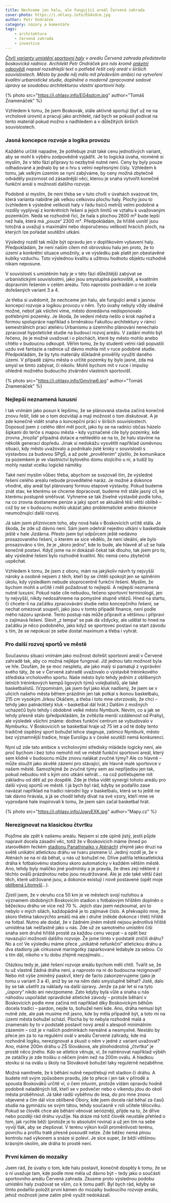```yaml
---
title: Nechceme jen halu, ale fungující areál Červená zahrada
cover-photo: https://i.ohlasy.info/EG4sdcm.jpg
author: Petr Ondráček
category: názory a komentáře
tags:
    - architektura
    - červená zahrada
    - investice
---
```


*[Čtyři varianty umístění sportovní haly](/clanky/2015/11/varianty-haly.html) v areálu Červená zahrada představila boskovická radnice. Architekt Petr Ondráček pro nás kromě [anketní odpovědi](/clanky/2015/11/anketa-cervenka.html) napsal rozsáhlejší text o potřebě řešit celý areál v širších souvislostech. Město by podle něj mělo mít především ambici na vytvoření kvalitní urbanistické studie, doplněné o moderně zpracované sadové úpravy se soudobou architekturou vlastní sportovní haly.*

{% photo src="https://i.ohlasy.info/EG4sdcm.jpg" author="Tomáš Znamenáček" %}

Vzhledem k tomu, že jsem Boskovák, stále aktivně sportuji (byť už ne na vrcholové úrovni) a pracuji jako architekt, rád bych se pokusil podívat na tento materiál pokud možno s nadhledem a v důležitých širších souvislostech.

### Jasná koncepce rozvoje a logika provozu

Každého určitě napadne, že potřebuje znát také cenu jednotlivých variant, aby se mohl k výběru zodpovědně vyjádřit. Je to logická úvaha, nicméně si myslím, že v této fázi přípravy to nezbytně nutné není. Ceny by byly pouze odhadované a jednalo by se o hru s velmi nepřesnými čísly. Vzhledem k tomu, jak velkým územím se nyní zabýváme, by ceny možná zbytečně odváděly pozornost od zásadnější věci, kterou je snaha vytvořit konečně funkční areál s možností dalšího rozvoje.

Podobně si myslím, že není třeba se v tuto chvíli v úvahách svazovat tím, která varianta nabídne jak velkou celkovou plochu haly. Plochy jsou to (vzhledem k výsledné velikosti haly v řádu tisíců metrů) velmi podobné a rozdíly vyplývají z konkrétních řešení a jejich limitů ve vztahu k uvažovaným pozemkům. Nedá se rozhodně říci, že hala s plochou 2600 m² bude lepší než hala, která má „pouze“ 2300 m². Předpokládám, že hřiště uvnitř jsou totožná a uvažují s maximální nebo doporučenou velikostí hracích ploch, na kterých lze pořádat soutěžní utkání. 

Výsledný rozdíl tak může být opravdu jen v doplňkovém vybavení haly. Předpokládám, že není naším cílem mít obrovskou halu jen proto, že to území a konkrétní situace umožnily, a ve výsledku pak platit jen obestavěné kubíky vzduchu. Toto výslednou kvalitu a užitnou hodnotu objektu rozhodně nikam neposune. 

V souvislosti s umístěním haly je v této fázi důležitější zabývat se urbanistickými souvislostmi, jako jsou smysluplná parkoviště, a kvalitním dopravním řešením v celém areálu. Toto naprosto postrádám u ne zcela dořešených variant 3 a 4.

Je třeba si uvědomit, že nechceme jen halu, ale fungující areál s jasnou koncepcí rozvoje a logikou provozu v něm. Tyto úvahy nebyly vždy ideálně možné, neboť jak všichni víme, město donedávna nedisponovalo potřebnými pozemky. Je škoda, že vedení města nešlo o krok napřed a formou spolupráce například s brněnskou Fakultou architektury v rámci semestrálních prací ateliéru Urbanismu a územního plánování nenechalo zpracovat hypotetické studie na budoucí rozvoj areálu. V zadání mohlo být řečeno, že je možné uvažovat i o plochách, které by město mohlo anebo chtělo v budoucnu odkoupit. Věřím tomu, že by studenti velmi rádi popustili uzdu své fantazie a radnice už dávno mohla mít v ruce podobné studie. Předpokládám, že by tyto materiály důkladně prověřily využití daného území. V případě zájmu města o určité pozemky by bylo jasné, zda má smysl se tímto zabývat, či nikoliv. Mohli bychom mít v ruce i impulsy ohledně možného budoucího ztvárnění vlastních sportovišť.

{% photo src="https://i.ohlasy.info/Gmvlrw6.jpg" author="Tomáš Znamenáček" %}

### Nejlepší neznamená luxusní

I tak vnímám jako posun k lepšímu, že se plánovaná stavba začíná konečně znovu řešit, lidé se o tom dozvídají a mají možnost o tom diskutovat. A je zde konečně vidět snaha o koncepční práci v širších souvislostech. Doposud jsem z celého dění měl pocit, jako by se na radnici občas házelo šipkami do terče s mapou města – kdy vyznačené cíle byly pozemky, kde zrovna „hrozila“ případná dotace a nehledělo se na to, že halu stavíme na několik generací dopředu. Jinak si nedokážu vysvětlit například úsměvnou situaci, kdy město uvažovalo a podnikalo jisté kroky v souvislosti s výstavbou za budovou SPgŠ, a až poté „prověřením“ zjistilo, že komunikace za pozemkem je ve vlastnictví bytového domu stojícího u ní, a tudíž by mohly nastat vcelku logické námitky.

Také není myslím vůbec třeba, abychom se svazovali tím, že výsledné řešení celého areálu nebude proveditelné naráz. Je možné a dokonce vhodné, aby areál byl plánovaný formou etapové výstavby. Pokud budeme znát stav, ke kterému se chceme dopracovat, budeme mít stále jasný cíl, ke kterému postupně směřovat. Vyhneme se tak živelné výstavbě podle toho, na co zrovna dostaneme peníze a jaký sport se aktuálně těší větší oblibě – což by se v budoucnu mohlo ukázat jako problematické anebo dokonce neumožnující další rozvoj.

Já sám jsem příznivcem toho, aby nová hala v Boskovicích určitě stála. Je škoda, že zde už dávno není. Sám jsem odehrál nejedno utkání v basketbale ještě v hale Jízdárna. Přesto jsem byl odpůrcem ještě nedávno prosazovaného řešení, o kterém se sice vědělo, že není ideální, ale bylo prosazováno s tím, že je „skoro jedno“, kde to bude, ale hlavně ať už se hala konečně postaví. Když jsme na ni dokázali čekat tak dlouho, tak jsem pro to, aby výsledné řešení bylo rozhodně kvalitní. Nic nemá cenu zbytečně uspěchat.

Vzhledem k tomu, že jsem z oboru, mám na jakýkoliv návrh ty nejvyšší nároky a osobně nejsem z těch, kteří by se chtěli spokojit jen se splněním úkolu, kdy výsledkem nebude stoprocentně funkční řešení. Myslím, že bychom mohli a určitě i měli požadovat to nejlepší. A nejlepší neznamená nutně luxusní. Pokud naše cíle nebudou, řečeno sportovní terminologií, jen ty nejvyšší, nikdy nedosáhneme na pomyslné stupně vítězů. Hned na startu, či chcete-li na začátku zpracovávání studie nebo koncepčního řešení, se nechat omezovat soupeři, jako jsou v tomto případě finance, není podle mého názoru správné. Tento postup nás může připravit a většinou i připraví o zajímavá řešení. Slevit „z tempa“ se pak dá vždycky, ale udělat to hned na začátku je něco podobného, jako když se sportovec postaví na start závodu s tím, že se nepokusí ze sebe dostat maximum a třeba i vyhrát.

### Pro další rozvoj sportů ve městě

Současnou situaci vnímám jako možnost dořešit sportovní areál v Červené zahradě tak, aby co možná nejlépe fungoval. Již jednou tato možnost byla ve hře. Doufám, že se moc nespletu, ale jako malý si pamatuji z vyprávění svého táty, že se v Červené zahradě uvažovalo o výstavbě tréninkového střediska vrcholového sportu. Naše město bylo tehdy jedním z oblíbených letních tréninkových kempů ligových týmů volejbalistů, ale také basketbalistů. (Vzpomínám, jak jsem byl jako kluk nadšený, že jsem se v ulicích našeho města během prázdnin jen tak potkal s ikonou basketbalu, 215 cm vysokým Jirkou Okáčem, a třeba i toto mne utvrzovalo, že chci – tehdy jako patnáctiletý kluk – basketbal dál hrát.) Dalším z možných uchazečů bylo tehdy i obdobně velké město Nymburk. Nevím, co a jak se tehdy přesně stalo (předpokládám, že zvítězila menší vzdálenost od Prahy), ale výsledek všichni známe: dodnes funkční centrum se vybudovalo v Nymburku. V Boskovicích se basketbal hraje už 75 let a od té doby tento tradičně úspěšný sport bohužel lehce stagnuje, zatímco Nymburk, město bez významnější tradice, hraje Euroligu a v české soutěži nemá konkurenci.

Nyní už zde tato ambice s vrcholovými středisky mládeže logicky není, ale proč bychom i bez toho nemohli mít ve městě funkční sportovní areál, který sem klidně v budoucnu může znovu nalákat zvučné týmy? Ale co hlavně – může sloužit jako skvělé zázemí pro stávající, ale hlavně malé sportovce v našem městě. Samozřejmě že zvučné týmy sem asi nepřijedou jen tak, pokud nebudou mít s kým ono utkání sehrát… na což potřebujeme mít základnu od dětí až po dospělé. Zde je třeba vidět synergii tohoto areálu pro další vývoj sportů ve městě. I já bych byl rád, kdyby se podařilo zase navázat například na tradici národní ligy v basketbalu, která se tu ještě ne tak dávno hrávala, a já se chodil tehdy dívat na své vzory, kteří mne ve vyprodané hale inspirovali k tomu, že jsem sám začal basketbal hrát.

{% photo src="https://i.ohlasy.info/JowvEXK.jpg" author="Mapy.cz" %}

### Nerezignovat na klasickou čtvrtku

Pojďme ale zpět k našemu areálu. Nejsem si zde úplně jistý, jestli půjde napravit docela zásadní věc, totiž že v Boskovicích máme (hned po starověkém řeckém [stadionu Panathinaiko v Aténách](https://cs.wikipedia.org/wiki/Panathinaiko)) zřejmě jako druzí na světě unikátní atletickou dráhu ve tvaru písmene U. Jediný rozdíl je, že v Aténách se na ní dá běhat, u nás už bohužel ne. Dříve patřila lehkoatletická dráha k fotbalovému stadionu skoro automaticky v každém větším městě. Ano, tehdy byly maličko jiné podmínky a je pravda, že dnes zejí některé z těchto oválů prázdnotou nebo jsou neudržované. Ale je zde také větší část těch, které udržované jsou, a dokonce existují i nově postavené (opět moje [oblíbená Litomyšl](/clanky/2015/08/komentar-pod-strelnici.html)…). 

Zjistil jsem, že v okruhu cca 50 km je ve městech svojí rozlohou a významem obdobných Boskovicím stadion s fotbalovým hřištěm doplněn o běžeckou dráhu ve více než 70 %. Jejich stav jsem nezkoumal, ani to nebylo v mých silách, každopádně je to zajímavé číslo. A překvapilo mne, že skoro třetina takovýchto areálů má ale i druhé (někde dokonce i třetí) hřiště na fotbal. Nutno ale dodat, že v žádném jiném městě nejsou jednotlivá hřiště umístěna tak nešťastně jako u nás. Zde už ze samotného umístění čiší snaha sem druhé hřiště prostě za každou cenu vecpat – a opět bez navazující možnosti dalšího rozvoje. Že jsme tímto v podstatě zničili dráhu? No a co! Ve výsledku máme přece „unikátně nefunkční“ atletickou dráhu a dva stadiony jak cirkusové maringotky zaparkované ledabyle za sebou. Co s tím dál, nikoho v tu dobu zřejmě nezajímalo…

Otázkou tedy je, jaké řešení rozvoje areálu bychom měli chtít. Tvářit se, že tu už vlastně žádná dráha není, a naprosto na ni do budoucna rezignovat? Nebo mít výše zmíněný paskvil, který de facto zakonzervujeme (jako je tomu u variant 3 a 4), aniž by se na něm dalo smysluplně běhat? Jistě, dalo by se tak ušetřit za náklady na další úpravy. Jenže za pár let si na tyto „úspory“ nikdo ani nevzpomene. Zato kdyby byla vůle a snaha u nás náhodou uspořádat opravdické atletické závody – protože běhání v Boskovicích podle mne začíná mít například díky Boskovickým běhům docela tradici – pardon, nejde to, bohužel není kde.
Ano, dráha nemusí být nutně zde, ale pak musíme mít jasno, kde by měla případně být, a toto mi na území města bohužel schází. Plocha by to nebyla rozhodně malá a znamenalo by to v podstatě postavit nový areál s alespoň minimálním zázemím – což je v našich podmínkách nereálné a nesmyslné. Nestálo by přece jen za to na regulérní ovál v areálu Červené zahrady, kde má rozhodně logiku, nerezignovat a zkusit o něm v jedné z variant uvažovat? Ano, máme 200m dráhu u ZŠ Slovákova, ale plnohodnotná „čtvrtka“ je prostě něco jiného. Kdo se atletice věnuje, ví, že natrénovat například výběh ze zatáčky je zde trošku o něčem jiném než na 200m oválu. A hladkou stovku si na oválu u školy na Slovákově bohužel taky regulérně nezaběhne.

Možná namítnete, že k běhání nutně nepotřebuji mít stadion či dráhu. A budete mít svým způsobem pravdu, jde to přece i jen tak v přírodě a spousta Boskováků určitě ví, o čem mluvím, protože vídám opravdu hodně podobně naladěných lidí, kteří se v podvečer nebo o víkendu jdou do okolí města proběhnout. Já také radši vyběhnu do lesa, do pro mne znovu objevené a čím dál více oblíbené Obory, kde jsem docela rád běhal za časů studia na gymnáziu se svým tátou, tehdy současně v roli učitele tělocviku. Pokud se člověk chce ale běhání věnovat seriózněji, přijde na to, že dříve nebo později rád dráhu využije. Na dráze má totiž člověk neustále přehled o tom, jak rychle běží (protože je to absolutní rovina) a už jen tím na sebe vyvíjí tlak, aby se zlepšoval. V terénu výkon kvůli proměnlivosti terénu, povrchu a profilu tratě přesně posoudit nelze. Zde běžec nemá plnou kontrolu nad výkonem a snáze si poleví. Je sice super, že běží většinou krásným okolím, ale dráha to prostě není. 

### První kámen do mozaiky

Jsem rád, že úvahy o tom, kde halu postavit, konečně dospěly k tomu, že se o ní uvažuje tam, kde podle mne měla už dávno být – tedy jako o součásti sportovního areálu Červená zahrada. Zkusme proto výslednou podobu umístění haly zvažovat se vším, co k tomu patří. Byl bych rád, kdyby se tímto podařilo položit první kámen do mozaiky budoucího rozvoje areálu, jehož možnosti jsme zatím plně využít nedokázali.
